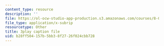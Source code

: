 ```yaml
---
content_type: resource
description: ''
file: https://ol-ocw-studio-app-production.s3.amazonaws.com/courses/8-01sc-classical-mechanics-fall-2016/b28ff504157b5bb38f2726f024cbb728_CfBeCHrQj_U.vtt
file_type: application/x-subrip
resourcetype: Other
title: 3play caption file
uid: b28ff504-157b-5bb3-8f27-26f024cbb728
---
```

